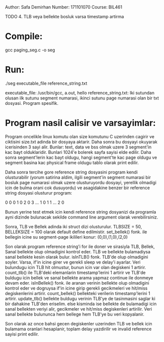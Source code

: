 Author: Safa Demirhan
Number: 171101070
Course: BIL461

TODO 
4. TLB veya bellekte bosluk varsa timestamp artirma




# Compile: #
gcc paging_seg.c -o seg

# Run: #
./seg executable_file reference_string.txt

executable_file: /usr/bin/gcc, a.out, hello
reference_string.txt: Iki sutundan olusan ilk sutunu segment numarasi,
ikinci sutunu page numarasi olan bir txt dosyasi. Program spesifik.

# Program nasil calisir ve varsayimlar: #

Program oncelikle linux komutu olan size komutunu C uzerinden cagirir ve ciktisini
size.txt adinda bir dosyaya aktarir. Daha sonra bu dosyayi okuyarak icerisinden 3 sayi
alir. Bunlar: text, data ve bss olmak uzere 3 segment'in kac bayt olduklaridir.
Bunlari 1024'e bolerek sayfa sayisi elde edilir. Daha sonra segment'lerin kac bayt oldugu, hangi segment'te kac page oldugu ve segment basina kac physical frame
oldugu tablo olarak print edilir.

Daha sonra tercihe gore reference string dosyasini program kendi olusturabilir 
(yorum satirina aldim, ilgili segment'in segment numarasi bir bosluk page numarasi
olmak uzere olusturuyordu dosyayi, yerellik olmadigi icin de bulma orani cok dusuyordu)
ve asagidakine benzer bir reference string dosyasi olusturur program:

0 0
0 1
0 2
0 3
...
1 0
1 1 
...
2 0

Bunun yerine test etmek icin kendi reference string dosyanizi da programla ayni
dizinde bulunacak sekilde command line argument olarak verebilirsiniz.

Sonra, TLB ve Bellek adinda iki struct dizi olusturulur. 
TLBSIZE = 50, BELLEKSIZE = 100 olarak default define edilmistir.
set_bellek() fonk. ile bellegin icine su segment-page ikilileri konur:
(0,0),(1,0),(2,0)

Son olarak program reference string'i for ile doner ve sirasiyla TLB, Bellek,
Sanal bellekte olup olmadigini kontrol eder. TLB ve bellekte bulamadiysa sanal bellekte
kesin olarak bulur. isInTLB() fonk. TLB'de olup olmadigini soyler. Varsa, if'in icine
girer ve gerekli sleep ve delay'i ayarlar. Veri bulundugu icin TLB hit olmustur,
bunun icin var olan degiskeni 1 artirir. count_tlb() ile TLB'deki elemanlarin
timestamp'lerini 1 artirir ve TLB'de buldugu icin bellek ve sanal bellekte arama
yapmaz continue ile donmeye devam eder.
isInBellek() fonk. ile aranan verinin bellekte olup olmadigini kontrol eder ve
dogruysa if'in icine girip gerekli gecikmeleri ve hit/miss degiskenlerini artirir.
count_bellek() bellekteki verilerin timestamp'lerini 1 artirir. update_tlb() bellekte
buldugu verinin TLB'ye de tasinmasini saglar ki bir dahakine TLB'den eriselim.
else kisminda ise bellekte de bulamadigi icin sanal bellekten veriyi alir, gecikmeler
ve hit/miss degiskenleri artirilir. Veri sanal bellekte bulununca hem bellege hem 
TLB'ye bu veri kopyalanir.

Son olarak az once bahsi gecen degiskenler uzerinden TLB ve bellek icin bulamama
oranlari hesaplanir, toplam delay yazdirilir ve invalid reference sayisi print
edilir.

